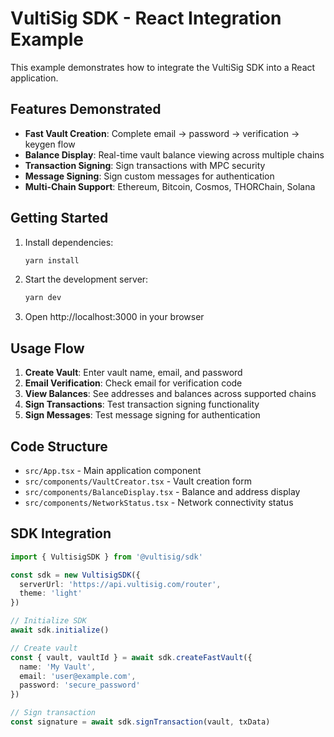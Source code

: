 # VultiSig SDK - React Integration Example

This example demonstrates how to integrate the VultiSig SDK into a React application.

## Features Demonstrated

- **Fast Vault Creation**: Complete email → password → verification → keygen flow
- **Balance Display**: Real-time vault balance viewing across multiple chains
- **Transaction Signing**: Sign transactions with MPC security
- **Message Signing**: Sign custom messages for authentication
- **Multi-Chain Support**: Ethereum, Bitcoin, Cosmos, THORChain, Solana

## Getting Started

1. Install dependencies:
   ```bash
   yarn install
   ```

2. Start the development server:
   ```bash
   yarn dev
   ```

3. Open http://localhost:3000 in your browser

## Usage Flow

1. **Create Vault**: Enter vault name, email, and password
2. **Email Verification**: Check email for verification code
3. **View Balances**: See addresses and balances across supported chains  
4. **Sign Transactions**: Test transaction signing functionality
5. **Sign Messages**: Test message signing for authentication

## Code Structure

- `src/App.tsx` - Main application component
- `src/components/VaultCreator.tsx` - Vault creation form
- `src/components/BalanceDisplay.tsx` - Balance and address display
- `src/components/NetworkStatus.tsx` - Network connectivity status

## SDK Integration

```typescript
import { VultisigSDK } from '@vultisig/sdk'

const sdk = new VultisigSDK({
  serverUrl: 'https://api.vultisig.com/router',
  theme: 'light'
})

// Initialize SDK
await sdk.initialize()

// Create vault
const { vault, vaultId } = await sdk.createFastVault({
  name: 'My Vault',
  email: 'user@example.com', 
  password: 'secure_password'
})

// Sign transaction
const signature = await sdk.signTransaction(vault, txData)
```